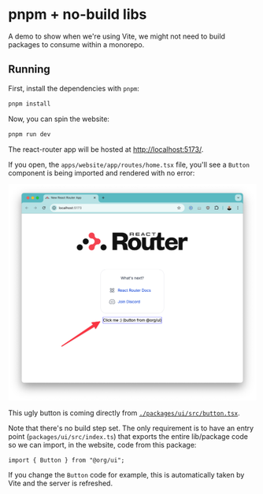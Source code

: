 # pnpm + no-build libs

A demo to show when we're using Vite, we might not need to build packages to consume within a monorepo.

## Running

First, install the dependencies with `pnpm`:

```bash
pnpm install
```

Now, you can spin the website:

```bash
pnpm run dev
```

The react-router app will be hosted at [http://localhost:5173/](http://localhost:5173/).

If you open, the `apps/website/app/routes/home.tsx` file, you'll see a `Button` component is being imported and rendered with no error:

![rendering](./assets/rendering.png)

This ugly button is coming directly from [`./packages/ui/src/button.tsx`]('packages/ui/src/button.tsx').

Note that there's no build step set. The only requirement is to have an entry point (`packages/ui/src/index.ts`) that exports the entire lib/package code so we can import, in the website, code from this package:

```tsx
import { Button } from "@org/ui";
```

If you change the `Button` code for example, this is automatically taken by Vite and the server is refreshed.
